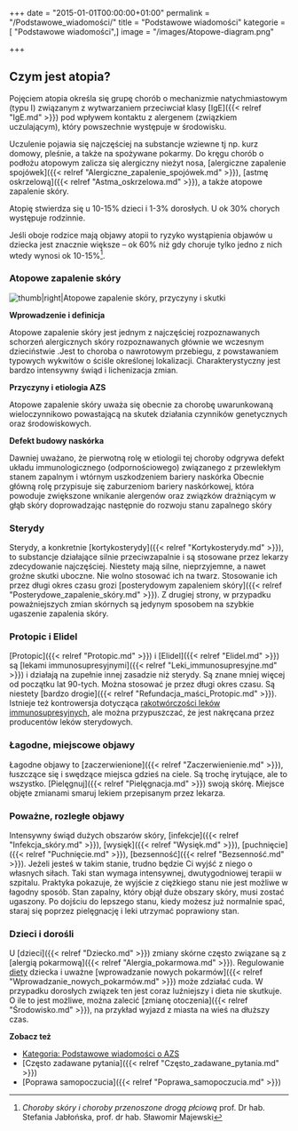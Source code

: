 +++
date = "2015-01-01T00:00:00+01:00"
permalink = "/Podstawowe_wiadomości/"
title = "Podstawowe wiadomości"
kategorie = [ "Podstawowe wiadomości",]
image = "/images/Atopowe-diagram.png"

+++
## Czym jest atopia?

Pojęciem atopia określa się grupę chorób o mechanizmie natychmiastowym (typu I)
związanym z wytwarzaniem przeciwciał klasy [IgE]({{< relref "IgE.md" >}}) pod
wpływem kontaktu z alergenem (związkiem uczulającym), który powszechnie
występuje w środowisku.

Uczulenie pojawia się najczęściej na substancje wziewne tj np. kurz domowy,
pleśnie, a także na spożywane pokarmy. Do kręgu chorób o podłożu atopowym
zalicza się alergiczny nieżyt nosa,
[alergiczne zapalenie spojówek]({{< relref "Alergiczne_zapalenie_spojówek.md" >}}),
[astmę oskrzelową]({{< relref "Astma_oskrzelowa.md" >}}), a także atopowe zapalenie skóry.

Atopię stwierdza się u 10-15% dzieci i 1-3% dorosłych. U ok 30% chorych
występuje rodzinnie.

Jeśli oboje rodzice mają objawy atopii to ryzyko wystąpienia objawów u dziecka
jest znacznie większe – ok 60% niż gdy choruje tylko jedno z nich wtedy wynosi
ok 10-15%[^1].

### Atopowe zapalenie skóry

![](/images/Atopowe-diagram.png "thumb|right|Atopowe zapalenie skóry, przyczyny i skutki")

**Wprowadzenie i definicja**

Atopowe zapalenie skóry jest jednym z najczęściej rozpoznawanych schorzeń
alergicznych skóry rozpoznawanych głównie we wczesnym dzieciństwie .Jest to
choroba o nawrotowym przebiegu, z powstawaniem typowych wykwitów o ściśle
określonej lokalizacji. Charakterystyczny jest bardzo intensywny świąd i
lichenizacja zmian.

**Przyczyny i etiologia AZS**

Atopowe zapalenie skóry uważa się obecnie za chorobę uwarunkowaną
wieloczynnikowo powastającą na skutek działania czynników genetycznych oraz
środowiskowych.

**Defekt budowy naskórka**

Dawniej uważano, że pierwotną rolę w etiologii tej choroby odgrywa defekt układu
immunologicznego (odpornościowego) związanego z przewlekłym stanem zapalnym i
wtórnym uszkodzeniem bariery naskórka Obecnie główną rolę przypisuje się
zaburzeniom bariery naskórkowej, która powoduje zwiększone wnikanie alergenów
oraz związków drażniącym w głąb skóry doprowadzając następnie do rozwoju stanu
zapalnego skóry

### Sterydy

Sterydy, a konkretnie [kortykosterydy]({{< relref "Kortykosterydy.md" >}}), to substancje
działające silnie przeciwzapalnie i są stosowane przez lekarzy zdecydowanie
najczęściej. Niestety mają silne, nieprzyjemne, a nawet groźne skutki uboczne.
Nie wolno stosować ich na twarz. Stosowanie ich przez długi okres czasu grozi
[posterydowym zapaleniem skóry]({{< relref "Posterydowe_zapalenie_skóry.md" >}}). Z
drugiej strony, w przypadku poważniejszych zmian skórnych są jedynym sposobem na
szybkie ugaszenie zapalenia skóry.

### Protopic i Elidel

[Protopic]({{< relref "Protopic.md" >}}) i [Elidel]({{< relref "Elidel.md" >}})
są [lekami immunosupresyjnymi]({{< relref "Leki_immunosupresyjne.md" >}}) i
działają na zupełnie innej zasadzie niż sterydy. Są znane mniej więcej od
początku lat 90-tych. Można stosować je przez długi okres czasu. Są niestety
[bardzo drogie]({{< relref "Refundacja_maści_Protopic.md" >}}).  Istnieje też
kontrowersja dotycząca [rakotwórczości leków
immunosupresyjnych](/Takrolimus#Obawy_co_do_rakotw.C3.B3rczo.C5.9Bci), ale można
przypuszczać, że jest nakręcana przez producentów leków sterydowych.

### Łagodne, miejscowe objawy

Łagodne objawy to [zaczerwienione]({{< relref "Zaczerwienienie.md" >}}),
łuszczące się i swędzące miejsca gdzieś na ciele.  Są trochę irytujące, ale to
wszystko. [Pielęgnuj]({{< relref "Pielęgnacja.md" >}}) swoją skórę. Miejsce
objęte zmianami smaruj lekiem przepisanym przez lekarza.

### Poważne, rozległe objawy

Intensywny świąd dużych obszarów skóry, [infekcje]({{< relref
"Infekcja_skóry.md" >}}), [wysięk]({{< relref "Wysięk.md" >}}), [puchnięcie]({{<
relref "Puchnięcie.md" >}}), [bezsenność]({{< relref "Bezsenność.md" >}}).
Jeżeli jesteś w takim stanie, trudno będzie Ci wyjść z niego o własnych siłach.
Taki stan wymaga intensywnej, dwutygodniowej terapii w szpitalu. Praktyka
pokazuje, że wyjście z ciężkiego stanu nie jest możliwe w łagodny sposób. Stan
zapalny, który objął duże obszary skóry, musi zostać ugaszony. Po dojściu do
lepszego stanu, kiedy możesz już normalnie spać, staraj się poprzez pielęgnację
i leki utrzymać poprawiony stan.

### Dzieci i dorośli

U [dzieci]({{< relref "Dziecko.md" >}}) zmiany skórne często związane są z
[alergią pokarmową]({{< relref "Alergia_pokarmowa.md" >}}). Regulowanie
[diety](/kategorie/diety/) dziecka i uważne [wprowadzanie
nowych pokarmów]({{< relref "Wprowadzanie_nowych_pokarmów.md" >}}) może
zdziałać cuda. W przypadku dorosłych związek ten jest coraz luźniejszy i dieta
nie skutkuje. O ile to jest możliwe, można zalecić [zmianę
otoczenia]({{< relref "Środowisko.md" >}}), na przykład wyjazd z miasta na wieś
na dłuższy czas.

**Zobacz też**

-   [Kategoria: Podstawowe wiadomości o AZS](/kategorie/podstawowe-wiadomości/)
-   [Często zadawane pytania]({{< relref "Często_zadawane_pytania.md" >}})
-   [Poprawa samopoczucia]({{< relref "Poprawa_samopoczucia.md" >}})

[^1]: *Choroby skóry i choroby przenoszone drogą płciową* prof. Dr hab. Stefania Jabłońska, prof. dr hab. Sławomir Majewski

